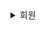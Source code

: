 <details>
  <summary>회원</summary>


  <details>
    <summary>회원가입</summary>

  <img src="docs/img/storyboard/일기/일기 조회 - 일기 없는 버전.png">

  </details>

  <details>
    <summary>로그인</summary>

  <img src="docs/img/storyboard/일기/일기 조회 - 일기 있는 버전.png">

  </details>

</details>
